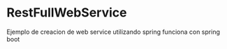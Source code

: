# RestFullWebService
Ejemplo de creacion de web service utilizando spring 
funciona con spring boot
